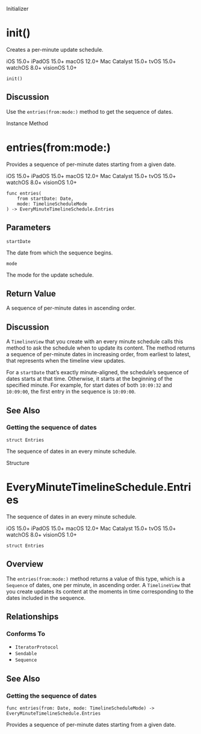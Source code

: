 Initializer

# init()

Creates a per-minute update schedule.

iOS 15.0+  iPadOS 15.0+  macOS 12.0+  Mac Catalyst 15.0+  tvOS 15.0+  watchOS
8.0+  visionOS 1.0+

    
    
    init()

## Discussion

Use the `entries(from:mode:)` method to get the sequence of dates.

Instance Method

# entries(from:mode:)

Provides a sequence of per-minute dates starting from a given date.

iOS 15.0+  iPadOS 15.0+  macOS 12.0+  Mac Catalyst 15.0+  tvOS 15.0+  watchOS
8.0+  visionOS 1.0+

    
    
    func entries(
        from startDate: Date,
        mode: TimelineScheduleMode
    ) -> EveryMinuteTimelineSchedule.Entries

##  Parameters

`startDate`

    

The date from which the sequence begins.

`mode`

    

The mode for the update schedule.

## Return Value

A sequence of per-minute dates in ascending order.

## Discussion

A `TimelineView` that you create with an every minute schedule calls this
method to ask the schedule when to update its content. The method returns a
sequence of per-minute dates in increasing order, from earliest to latest,
that represents when the timeline view updates.

For a `startDate` that’s exactly minute-aligned, the schedule’s sequence of
dates starts at that time. Otherwise, it starts at the beginning of the
specified minute. For example, for start dates of both `10:09:32` and
`10:09:00`, the first entry in the sequence is `10:09:00`.

## See Also

### Getting the sequence of dates

`struct Entries`

The sequence of dates in an every minute schedule.

Structure

# EveryMinuteTimelineSchedule.Entries

The sequence of dates in an every minute schedule.

iOS 15.0+  iPadOS 15.0+  macOS 12.0+  Mac Catalyst 15.0+  tvOS 15.0+  watchOS
8.0+  visionOS 1.0+

    
    
    struct Entries

## Overview

The `entries(from:mode:)` method returns a value of this type, which is a
`Sequence` of dates, one per minute, in ascending order. A `TimelineView` that
you create updates its content at the moments in time corresponding to the
dates included in the sequence.

## Relationships

### Conforms To

  * `IteratorProtocol`
  * `Sendable`
  * `Sequence`

## See Also

### Getting the sequence of dates

`func entries(from: Date, mode: TimelineScheduleMode) ->
EveryMinuteTimelineSchedule.Entries`

Provides a sequence of per-minute dates starting from a given date.

